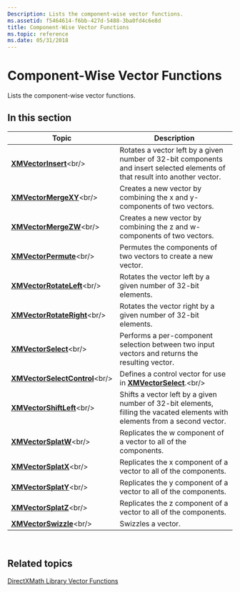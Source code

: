 ```yaml
---
Description: Lists the component-wise vector functions.
ms.assetid: f5464614-f6bb-427d-5488-3ba0fd4c6e8d
title: Component-Wise Vector Functions
ms.topic: reference
ms.date: 05/31/2018
---
```


# Component-Wise Vector Functions

Lists the component-wise vector functions.

## In this section



| Topic                                                             | Description                                                                                                                              |
|-------------------------------------------------------------------|------------------------------------------------------------------------------------------------------------------------------------------|
| [**XMVectorInsert**](https://msdn.microsoft.com/library/Hh404801(v=VS.85).aspx)<br/>               | Rotates a vector left by a given number of 32-bit components and insert selected elements of that result into another vector.<br/> |
| [**XMVectorMergeXY**](https://msdn.microsoft.com/library/Ee421179(v=VS.85).aspx)<br/>             | Creates a new vector by combining the x and y-components of two vectors.<br/>                                                      |
| [**XMVectorMergeZW**](https://msdn.microsoft.com/library/Ee421180(v=VS.85).aspx)<br/>             | Creates a new vector by combining the z and w-components of two vectors.<br/>                                                      |
| [**XMVectorPermute**](https://msdn.microsoft.com/library/Hh855956(v=VS.85).aspx)<br/>             | Permutes the components of two vectors to create a new vector.<br/>                                                                |
| [**XMVectorRotateLeft**](https://msdn.microsoft.com/library/Hh404806(v=VS.85).aspx)<br/>       | Rotates the vector left by a given number of 32-bit elements.<br/>                                                                 |
| [**XMVectorRotateRight**](https://msdn.microsoft.com/library/Hh404807(v=VS.85).aspx)<br/>     | Rotates the vector right by a given number of 32-bit elements.<br/>                                                                |
| [**XMVectorSelect**](https://msdn.microsoft.com/library/Ee421211(v=VS.85).aspx)<br/>               | Performs a per-component selection between two input vectors and returns the resulting vector.<br/>                                |
| [**XMVectorSelectControl**](https://msdn.microsoft.com/library/Hh404808(v=VS.85).aspx)<br/> | Defines a control vector for use in [**XMVectorSelect**](https://msdn.microsoft.com/library/Ee421211(v=VS.85).aspx).<br/>                                                 |
| [**XMVectorShiftLeft**](https://msdn.microsoft.com/library/Hh404823(v=VS.85).aspx)<br/>         | Shifts a vector left by a given number of 32-bit elements, filling the vacated elements with elements from a second vector.<br/>   |
| [**XMVectorSplatW**](https://msdn.microsoft.com/library/Ee421352(v=VS.85).aspx)<br/>               | Replicates the w component of a vector to all of the components.<br/>                                                              |
| [**XMVectorSplatX**](https://msdn.microsoft.com/library/Ee421353(v=VS.85).aspx)<br/>               | Replicates the x component of a vector to all of the components.<br/>                                                              |
| [**XMVectorSplatY**](https://msdn.microsoft.com/library/Ee421354(v=VS.85).aspx)<br/>               | Replicates the y component of a vector to all of the components.<br/>                                                              |
| [**XMVectorSplatZ**](https://msdn.microsoft.com/library/Ee421355(v=VS.85).aspx)<br/>               | Replicates the z component of a vector to all of the components.<br/>                                                              |
| [**XMVectorSwizzle**](https://msdn.microsoft.com/library/Hh404826(v=VS.85).aspx)<br/>             | Swizzles a vector.<br/>                                                                                                            |



 

## Related topics

<dl> <dt>

[DirectXMath Library Vector Functions](ovw-xnamath-reference-functions-vector.md)
</dt> </dl>

 

 




